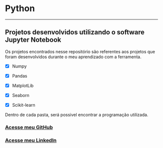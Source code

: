 # Python
***
## Projetos desenvolvidos utilizando o software Jupyter Notebook

Os projetos encontrados nesse repositório são referentes aos projetos que foram desenvolvidos durante o meu aprendizado com a ferramenta. 


- [X] Numpy
- [X] Pandas
- [X] MatplotLib 
- [X] Seaborn
- [X] Scikit-learn


Dentro de cada pasta, será possivel encontrar a programação utilizada.



### [Acesse meu GitHub](https://github.com/vithep)

### [Acesse meu Linkedln](https://www.linkedin.com/in/vithep)
